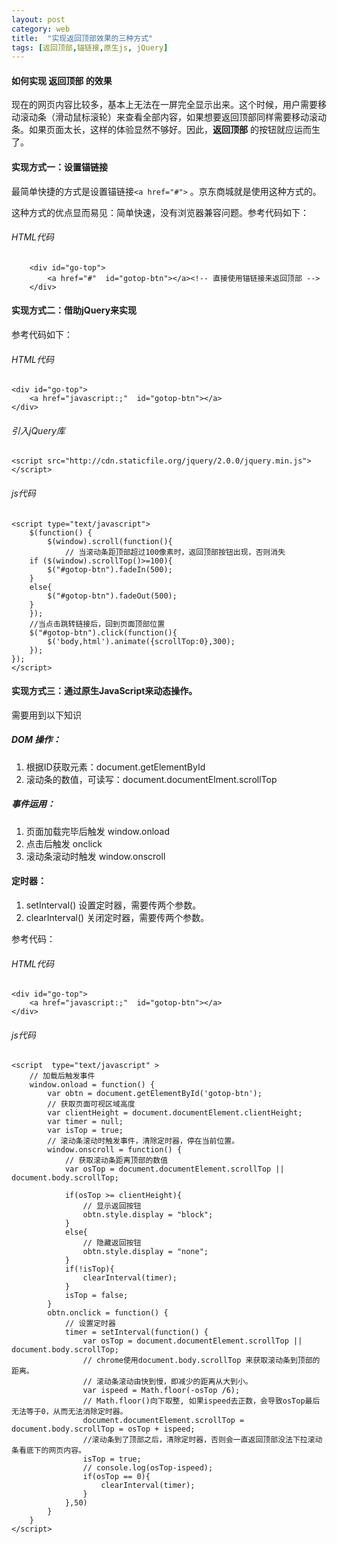 ```yaml
---
layout: post
category: web
title:  "实现返回顶部效果的三种方式"
tags: [返回顶部,锚链接,原生js, jQuery]
---
```


#### 如何实现 返回顶部 的效果
现在的网页内容比较多，基本上无法在一屏完全显示出来。这个时候，用户需要移动滚动条（滑动鼠标滚轮）来查看全部内容，如果想要返回顶部同样需要移动滚动条。如果页面太长，这样的体验显然不够好。因此，**返回顶部** 的按钮就应运而生了。

#### 实现方式一：设置锚链接 
最简单快捷的方式是设置锚链接`<a href="#">` 。京东商城就是使用这种方式的。

这种方式的优点显而易见：简单快速，没有浏览器兼容问题。参考代码如下：

###### HTML代码
		<div id="go-top">
			<a href="#"  id="gotop-btn"></a><!-- 直接使用锚链接来返回顶部 -->
		</div>

#### 实现方式二：借助jQuery来实现

参考代码如下：

###### HTML代码
	<div id="go-top">
		<a href="javascript:;"  id="gotop-btn"></a>
	</div>

###### 引入jQuery库
	<script src="http://cdn.staticfile.org/jquery/2.0.0/jquery.min.js"></script>

###### js代码
	<script type="text/javascript">
		$(function() {
			$(window).scroll(function(){
				// 当滚动条距顶部超过100像素时，返回顶部按钮出现，否则消失
		if ($(window).scrollTop()>=100){
			$("#gotop-btn").fadeIn(500);
		}
		else{
			$("#gotop-btn").fadeOut(500);
		}
		});
		//当点击跳转链接后，回到页面顶部位置
		$("#gotop-btn").click(function(){
			$('body,html').animate({scrollTop:0},300);
		});
	});
	</script>

#### 实现方式三：通过原生JavaScript来动态操作。
需要用到以下知识

##### DOM 操作：
1. 根据ID获取元素：document.getElementById
2. 滚动条的数值，可读写：document.documentElment.scrollTop

##### 事件运用：
1. 页面加载完毕后触发 window.onload
2. 点击后触发 onclick
3. 滚动条滚动时触发 window.onscroll

#### 定时器：
1. setInterval() 设置定时器，需要传两个参数。
2. clearInterval() 关闭定时器，需要传两个参数。

参考代码：

###### HTML代码
	<div id="go-top">
		<a href="javascript:;"  id="gotop-btn"></a>
	</div>

###### js代码
	<script  type="text/javascript" >
		// 加载后触发事件
		window.onload = function() {
			var obtn = document.getElementById('gotop-btn');
			// 获取页面可视区域高度
			var clientHeight = document.documentElement.clientHeight;
			var timer = null;
			var isTop = true;
			// 滚动条滚动时触发事件，清除定时器，停在当前位置。
			window.onscroll = function() {
				// 获取滚动条距离顶部的数值
				var osTop = document.documentElement.scrollTop || document.body.scrollTop; 

				if(osTop >= clientHeight){
					// 显示返回按钮
					obtn.style.display = "block";
				}
				else{
					// 隐藏返回按钮
					obtn.style.display = "none";
				}
				if(!isTop){
					clearInterval(timer);
				}
				isTop = false;
			}
			obtn.onclick = function() {
				// 设置定时器
				timer = setInterval(function() {
					var osTop = document.documentElement.scrollTop || document.body.scrollTop; 
					// chrome使用document.body.scrollTop 来获取滚动条到顶部的距离。
					// 滚动条滚动由快到慢，即减少的距离从大到小。
					var ispeed = Math.floor(-osTop /6);
					// Math.floor()向下取整, 如果ispeed去正数，会导致osTop最后无法等于0，从而无法消除定时器。
					document.documentElement.scrollTop = document.body.scrollTop = osTop + ispeed;
					//滚动条到了顶部之后，清除定时器，否则会一直返回顶部没法下拉滚动条看底下的网页内容。
					isTop = true;
					// console.log(osTop-ispeed);
					if(osTop == 0){
						clearInterval(timer);
					}
				},50)
			}
		}
	</script>